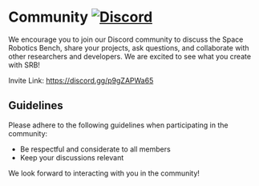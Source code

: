 # Community [![Discord](https://img.shields.io/badge/Discord-Space%20Robotics%20Bench-5865F2?logo=discord)](https://discord.gg/p9gZAPWa65)

We encourage you to join our Discord community to discuss the Space Robotics Bench, share your projects, ask questions, and collaborate with other researchers and developers. We are excited to see what you create with SRB!

Invite Link: <https://discord.gg/p9gZAPWa65>

## Guidelines

Please adhere to the following guidelines when participating in the community:

- Be respectful and considerate to all members
- Keep your discussions relevant

We look forward to interacting with you in the community!
